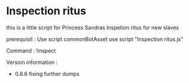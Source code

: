 # Inspection ritus 

this is a little script for Princess Sandras Inspetion ritus for new slaves

prerequisit : 
Use script commonBotAsset
use script "Inspection ritus.js"

Command : 
!inspect


Version information : 

- 0.8.6 fixing further dumps 



